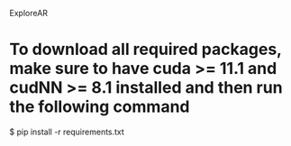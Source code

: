 ExploreAR

# To download all required packages, make sure to have cuda >= 11.1 and cudNN >= 8.1 installed and then run the following command
$ pip install -r requirements.txt